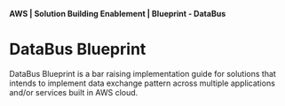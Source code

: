 **AWS \| Solution Building Enablement \| Blueprint - DataBus**

# DataBus Blueprint

DataBus Blueprint is a bar raising implementation guide for solutions
that intends to implement data exchange pattern across multiple
applications and/or services built in AWS cloud.
